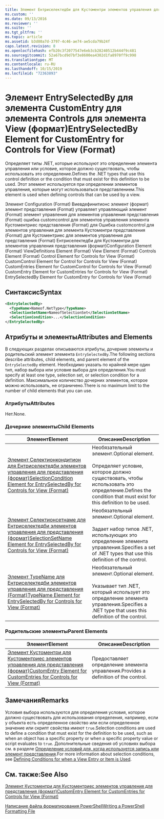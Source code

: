 ```yaml
---
title: Элемент Ентриселектедби для Кустоментри элементов управления для представления (формат) | Документация Майкрософт
ms.custom: ''
ms.date: 09/13/2016
ms.reviewer: ''
ms.suite: ''
ms.tgt_pltfrm: ''
ms.topic: article
ms.assetid: b3d80a7d-3797-4c46-ae74-ae5cda79b24f
caps.latest.revision: 8
ms.openlocfilehash: efb20c3f2077547e6eb3cb28240512b444f9c481
ms.sourcegitcommit: 52a67bcd9d7bf3e8600ea4302d1fa8970ff9c998
ms.translationtype: MT
ms.contentlocale: ru-RU
ms.lasthandoff: 10/15/2019
ms.locfileid: "72363893"
---
```

# <a name="entryselectedby-element-for-customentry-for-controls-for-view-format"></a><span data-ttu-id="a689b-102">Элемент EntrySelectedBy для элемента CustomEntry для элемента Controls для элемента View (формат)</span><span class="sxs-lookup"><span data-stu-id="a689b-102">EntrySelectedBy Element for CustomEntry for Controls for View (Format)</span></span>

<span data-ttu-id="a689b-103">Определяет типы .NET, которые используют это определение элемента управления или условие, которое должно существовать, чтобы использовать это определение.</span><span class="sxs-lookup"><span data-stu-id="a689b-103">Defines the .NET types that use this control definition or the condition that must exist for this definition to be used.</span></span> <span data-ttu-id="a689b-104">Этот элемент используется при определении элементов управления, которые могут использоваться представлением.</span><span class="sxs-lookup"><span data-stu-id="a689b-104">This element is used when defining controls that can be used by a view.</span></span>

<span data-ttu-id="a689b-105">Элемент Configuration (Format) Виевдефинитионс элемент (формат) элемент представления (Format) управляет управляющий элемент (Format) элемент управления для элементов управления представления (Format) ошибка customcontrol для элементов управления элемента Кустоментриес представления (Format) для Ошибка customcontrol для элементов управления для элемента Кустоментри представления (Format) для Кустоментриес для элементов управления для представления (Format) Ентриселектедби для Кустоментри для элементов управления представления (формат)</span><span class="sxs-lookup"><span data-stu-id="a689b-105">Configuration Element (Format) ViewDefinitions Element (Format) View Element (Format) Controls Element (Format) Control Element for Controls for View (Format) CustomControl Element for Control for Controls for View (Format) CustomEntries Element for CustomControl for Controls for View (Format) CustomEntry Element for CustomEntries for Controls for View (Format) EntrySelectedBy Element for CustomEntry for Controls for View (Format)</span></span>

## <a name="syntax"></a><span data-ttu-id="a689b-106">Синтаксис</span><span class="sxs-lookup"><span data-stu-id="a689b-106">Syntax</span></span>

```xml
<EntrySelectedBy>
  <TypeName>Nameof.NetType</TypeName>
  <SelectionSetName>NameofSelectionSet</SelectionSetName>
  <SelectionCondition>...</SelectionCondition>
</EntrySelectedBy>
```

## <a name="attributes-and-elements"></a><span data-ttu-id="a689b-107">Атрибуты и элементы</span><span class="sxs-lookup"><span data-stu-id="a689b-107">Attributes and Elements</span></span>

<span data-ttu-id="a689b-108">В следующих разделах описываются атрибуты, дочерние элементы и родительский элемент элемента `EntrySelectedBy`.</span><span class="sxs-lookup"><span data-stu-id="a689b-108">The following sections describe attributes, child elements, and parent element of the `EntrySelectedBy` element.</span></span> <span data-ttu-id="a689b-109">Необходимо указать по крайней мере один тип, набор выбора или условие выбора для определения.</span><span class="sxs-lookup"><span data-stu-id="a689b-109">You must specify at least one type, selection set, or selection condition for a definition.</span></span> <span data-ttu-id="a689b-110">Максимальное количество дочерних элементов, которое можно использовать, не ограничено.</span><span class="sxs-lookup"><span data-stu-id="a689b-110">There is no maximum limit to the number of child elements that you can use.</span></span>

### <a name="attributes"></a><span data-ttu-id="a689b-111">Атрибуты</span><span class="sxs-lookup"><span data-stu-id="a689b-111">Attributes</span></span>

<span data-ttu-id="a689b-112">Нет.</span><span class="sxs-lookup"><span data-stu-id="a689b-112">None.</span></span>

### <a name="child-elements"></a><span data-ttu-id="a689b-113">Дочерние элементы</span><span class="sxs-lookup"><span data-stu-id="a689b-113">Child Elements</span></span>

|<span data-ttu-id="a689b-114">Элемент</span><span class="sxs-lookup"><span data-stu-id="a689b-114">Element</span></span>|<span data-ttu-id="a689b-115">Описание</span><span class="sxs-lookup"><span data-stu-id="a689b-115">Description</span></span>|
|-------------|-----------------|
|[<span data-ttu-id="a689b-116">Элемент Селектионкондитион для Ентриселектедби элементов управления для представления (формат)</span><span class="sxs-lookup"><span data-stu-id="a689b-116">SelectionCondition Element for EntrySelectedBy for Controls for View (Format)</span></span>](./selectioncondition-element-for-entryselectedby-for-controls-for-view-format.md)|<span data-ttu-id="a689b-117">Необязательный элемент.</span><span class="sxs-lookup"><span data-stu-id="a689b-117">Optional element.</span></span><br /><br /> <span data-ttu-id="a689b-118">Определяет условие, которое должно существовать, чтобы использовать это определение.</span><span class="sxs-lookup"><span data-stu-id="a689b-118">Defines the condition that must exist for this definition to be used.</span></span>|
|[<span data-ttu-id="a689b-119">Элемент Селектионсетнаме для Ентриселектедби элементов управления для представления (формат)</span><span class="sxs-lookup"><span data-stu-id="a689b-119">SelectionSetName Element for EntrySelectedBy for Controls for View (Format)</span></span>](./selectionsetname-element-for-entryselectedby-for-controls-for-view-format.md)|<span data-ttu-id="a689b-120">Необязательный элемент.</span><span class="sxs-lookup"><span data-stu-id="a689b-120">Optional element.</span></span><br /><br /> <span data-ttu-id="a689b-121">Задает набор типов .NET, использующих это определение элемента управления.</span><span class="sxs-lookup"><span data-stu-id="a689b-121">Specifies a set of .NET types that use this definition of the control.</span></span>|
|[<span data-ttu-id="a689b-122">Элемент TypeName для Ентриселектедби элементов управления для представления (Format)</span><span class="sxs-lookup"><span data-stu-id="a689b-122">TypeName Element for EntrySelectedBy for Controls for View (Format)</span></span>](./typename-element-for-entryselectedby-for-controls-for-view-format.md)|<span data-ttu-id="a689b-123">Необязательный элемент.</span><span class="sxs-lookup"><span data-stu-id="a689b-123">Optional element.</span></span><br /><br /> <span data-ttu-id="a689b-124">Указывает тип .NET, который использует это определение элемента управления.</span><span class="sxs-lookup"><span data-stu-id="a689b-124">Specifies a .NET type that uses this definition of the control.</span></span>|

### <a name="parent-elements"></a><span data-ttu-id="a689b-125">Родительские элементы</span><span class="sxs-lookup"><span data-stu-id="a689b-125">Parent Elements</span></span>

|<span data-ttu-id="a689b-126">Элемент</span><span class="sxs-lookup"><span data-stu-id="a689b-126">Element</span></span>|<span data-ttu-id="a689b-127">Описание</span><span class="sxs-lookup"><span data-stu-id="a689b-127">Description</span></span>|
|-------------|-----------------|
|[<span data-ttu-id="a689b-128">Элемент Кустоментри для Кустоментриес элементов управления для представления (формат)</span><span class="sxs-lookup"><span data-stu-id="a689b-128">CustomEntry Element for CustomEntries for Controls for View (Format)</span></span>](./customentry-element-for-customentries-for-controls-for-view-format.md)|<span data-ttu-id="a689b-129">Предоставляет определение элемента управления.</span><span class="sxs-lookup"><span data-stu-id="a689b-129">Provides a definition of the control.</span></span>|

## <a name="remarks"></a><span data-ttu-id="a689b-130">Замечания</span><span class="sxs-lookup"><span data-stu-id="a689b-130">Remarks</span></span>

<span data-ttu-id="a689b-131">Условия выбора используются для определения условия, которое должно существовать для использования определения, например, если у объекта есть определенное свойство или если определенное значение или скрипт свойства имеют `true`.</span><span class="sxs-lookup"><span data-stu-id="a689b-131">Selection conditions are used to define a condition that must exist for the definition to be used, such as when an object has a specific property or when a specific property value or script evaluates to `true`.</span></span> <span data-ttu-id="a689b-132">Дополнительные сведения об условиях выбора см. в разделе [Определение условий для, когда используется запись или элемент представления](./defining-conditions-for-displaying-data.md).</span><span class="sxs-lookup"><span data-stu-id="a689b-132">For more information about selection conditions, see [Defining Conditions for when a View Entry or Item is Used](./defining-conditions-for-displaying-data.md).</span></span>

## <a name="see-also"></a><span data-ttu-id="a689b-133">См. также:</span><span class="sxs-lookup"><span data-stu-id="a689b-133">See Also</span></span>

[<span data-ttu-id="a689b-134">Элемент Кустоментри для Кустоментриес элементов управления для представления (формат)</span><span class="sxs-lookup"><span data-stu-id="a689b-134">CustomEntry Element for CustomEntries for Controls for View (Format)</span></span>](./customentry-element-for-customentries-for-controls-for-view-format.md)

[<span data-ttu-id="a689b-135">Написание файла форматирования PowerShell</span><span class="sxs-lookup"><span data-stu-id="a689b-135">Writing a PowerShell Formatting File</span></span>](./writing-a-powershell-formatting-file.md)
